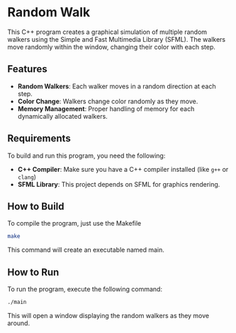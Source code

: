 # Random Walk

This C++ program creates a graphical simulation of multiple random walkers using the Simple and Fast Multimedia Library (SFML). The walkers move randomly within the window, changing their color with each step.

## Features

- **Random Walkers**: Each walker moves in a random direction at each step.
- **Color Change**: Walkers change color randomly as they move.
- **Memory Management**: Proper handling of memory for each dynamically allocated walkers.

## Requirements

To build and run this program, you need the following:

- **C++ Compiler**: Make sure you have a C++ compiler installed (like `g++` or `clang`)
- **SFML Library**: This project depends on SFML for graphics rendering.

## How to Build

To compile the program, just use the Makefile

```bash
make
```

This command will create an executable named main.

## How to Run

To run the program, execute the following command:

```bash
./main
```

This will open a window displaying the random walkers as they move around.